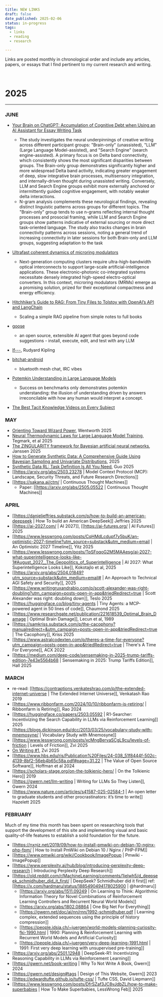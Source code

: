 ```yaml
---
title: NEW LINKS
draft: false
date_published: 2025-02-06
status: in-progress
tags:
  - links
  - reading
  - research

---
```


Links are posted monthly in chronological order and include any articles, papers, or essays that I find pertinent to my current research and writing. 

</br>

# 2025

----

### JUNE

* [Your Brain on ChatGPT: Accumulation of Cognitive Debt when Using an AI Assistant for Essay Writing Task](https://arxiv.org/abs/2506.08872)
  * The study investigates the neural underpinnings of creative writing across different participant groups: "Brain-only" (unassisted), "LLM" (Large Language Model-assisted), and "Search Engine" (search engine-assisted). A primary focus is on Delta band connectivity, which consistently shows the most significant disparities between groups. The Brain-only group demonstrates significantly higher and more widespread Delta band activity, indicating greater engagement of deep, slow integrative brain processes, multisensory integration, and internally-driven thought during unassisted writing. Conversely, LLM and Search Engine groups exhibit more externally anchored or intermittently guided cognitive engagement, with notably weaker delta interactions.
  * N-gram analysis complements these neurological findings, revealing distinct linguistic patterns across groups for different topics. The "Brain-only" group tends to use n-grams reflecting internal thought processes and prosocial framing, while LLM and Search Engine groups show patterns indicative of external sourcing or more direct task-oriented language. The study also tracks changes in brain connectivity patterns across sessions, noting a general trend of increasing connectivity in later sessions for both Brain-only and LLM groups, suggesting adaptation to the task

* [Ultrafast coherent dynamics of microring modulators](https://www.nature.com/articles/s41566-025-01686-1)
  * Next-generation computing clusters require ultra-high-bandwidth optical interconnects to support large-scale artificial-intelligence applications. These electronic–photonic co-integrated systems necessitate densely integrated high-speed electro-optical converters. In this context, microring modulators (MRMs) emerge as a promising solution, prized for their exceptional compactness and energy efficiency.

* [Hitchhiker’s Guide to RAG: From Tiny Files to Tolstoy with OpenAI’s API and LangChain](https://towardsdatascience.com/hitchhikers-guide-to-rag-from-tiny-files-to-tolstoy-with-openais-api-and-langchain/)
  * Scaling a simple RAG pipeline from simple notes to full books

* [goose](https://github.com/block/goose)
  * an open source, extensible AI agent that goes beyond code suggestions - install, execute, edit, and test with any LLM

* [If---](https://www.poetryfoundation.org/poems/46473/if---), Rudyard Kipling

* [bitchat-android](https://github.com/permissionlesstech/bitchat-android)
  * bluetooth mesh chat, IRC vibes

* [Potemkin Understanding in Large Language Models](https://arxiv.org/abs/2506.21521)
  * Success on benchmarks only demonstrates potemkin understanding: the illusion of understanding driven by answers irreconcilable with how any human would interpret a concept.

* [The Best Tacit Knowledge Videos on Every Subject](https://www.lesswrong.com/posts/SXJGSPeQWbACveJhs/the-best-tacit-knowledge-videos-on-every-subject)


### MAY

* [Orienting Toward Wizard Power](https://www.lesswrong.com/posts/Wg6ptgi2DupFuAnXG/orienting-toward-wizard-power), Wentworth 2025
* [Neural Thermodynamic Laws for Large Language Model Training](https://arxiv.org/pdf/2505.10559), Tegmark, et al 2025
* [The ZINGULARITY framework for Bayesian artificial neural networks](https://www.aanda.org/10.1051/0004-6361/202553785), Janssen 2025
* [How to Generate Synthetic Data: A Comprehensive Guide Using Bayesian Sampling and Univariate Distributions](https://towardsdatascience.com/how-to-generate-synthetic-data-a-comprehensive-guide-using-bayesian-sampling-and-univariate-distributions/), 2025
* [Synthetic Data RL: Task Definition Is All You Need](https://huggingface.co/papers/2505.17063), Guo 2025
* [[https://arxiv.org/abs/2503.23278 | Model Context Protocol (MCP): Landscape, Security Threats, and Future Research Directions]]
* [[https://sakana.ai/ctm/ | Continuous Thought Machines]]
  * Paper: [[https://arxiv.org/abs/2505.05522 | Continuous Thought Machines]]



### APRIL

* [[https://danieljeffries.substack.com/p/how-to-build-an-american-deepseek | How To build an American DeepSeek]] Jeffries 2025
* [[https://ai-2027.com/ | AI 2027]], [[https://ai-futures.org/ | AI Futures]] 2025
* [[https://www.lesswrong.com/posts/CqHMdLcdupf7y5buK/an-optimistic-2027-timeline?utm_source=substack&utm_medium=email | An Optimistic 2027 Timeline]], Yitz 2025
* [[https://www.lesswrong.com/posts/TpSFoqoG2M5MAAesg/ai-2027-what-superintelligence-looks-like-1#August_2027__The_Geopolitics_of_Superintelligence | AI 2027: What Superintelligence Looks Like]], Kokotajlo et al, 2025
* [[https://arxiv.org/abs/2504.01849?utm_source=substack&utm_medium=email# | An Approach to Technical AGI Safety and Security]], 2025
* [[https://www.writingruxandrabio.com/p/scott-alexander-was-right-doubling?utm_campaign=posts-open-in-app&triedRedirect=true | Scott Alexander was right: doubling down]], Teslo 2025
* [[https://huggingface.co/blog/tiny-agents | Tiny Agents: a MCP-powered agent in 50 lines of code]], Chaumond 2025
* [[https://www.researchgate.net/publication/221618539_Optimal_Brain_Damage | Optimal Brain Damage]], Lecun et al, 1989
* [[https://samkriss.substack.com/p/the-cacophony?manualredirect=&utm_campaign=posts-open-in-app&triedRedirect=true | The Cacophony]], Kriss 2025
* [[https://www.astralcodexten.com/p/theres-a-time-for-everyone?utm_campaign=posts-open-in-app&triedRedirect=true | There's A Time For Everyone]], ACX 2022
* [[https://medium.com/deep-code/sensemaking-in-2025-trump-tariffs-edition-7e43e5564b68 | Sensemaking in 2025: Trump Tariffs Edition]], Hall 2025


### MARCH

* re-read: [[https://contraptions.venkateshrao.com/p/the-extended-internet-universe | The Extended Internet Universe]], Venkatash Rao 2019
* [[https://www.ribbonfarm.com/2024/10/10/ribbonfarm-is-retiring/ | Ribbonfarm is Retiring]], Rao 2024
* [[https://huggingface.co/papers/2503.05592 | R1-Searcher: Incentivizing the Search Capability in LLMs via Reinforcement Learning]] 2025
* [[https://blogs.dickinson.edu/dcc/2013/03/25/vocabulary-study-with-mnemosyne/ | Vocabulary Study with Mnemosyne]]
* [[https://www.lesswrong.com/posts/xcMngBervaSCgL9cu/levels-of-friction | Levels of Friction]], Zvi 2025
* [On Writing #1](https://substack.com/@thezvi/p-155272667), Zvi 2025
* [[https://www.hbs.edu/ris/Publication%20Files/24-038_51f8444f-502c-4139-8bf2-56eb4b65c58a.pdf#page=31.22 | The Value of Open Source Software]], Hoffman et al 2024
* [[https://scholars-stage.org/on-the-tolkienic-hero/ | On the Tolkienic Hero]] 2019
* [[https://gwern.net/llm-writing | Writing for LLMs So They Listen]], Gwern 2024
* [[https://www.nature.com/articles/s41587-025-02584-1 | An open letter to graduate students and other procrastinators: it’s time to write]] Hazelett 2025


### FEBRUARY

Much of my time this month has been spent on researching tools that support the development of this site and implementing visual and basic quality-of-life features to establish a solid foundation for the future. 

- [[https://nxnjz.net/2019/09/how-to-install-pmwiki-on-debian-10-nginx-php-fpm/ | How to Install PmWiki on Debian 10 / Nginx / PHP-FPM]] 
- [[https://www.pmwiki.org/wiki/Cookbook/ImagePopup | Pmwiki - ImagePopup]]
- [[https://www.perplexity.ai/hub/blog/introducing-perplexity-deep-research | Introducing Perplexity Deep Research]]
- [[https://old.reddit.com/r/MachineLearning/comments/1ielwh5/d_deepseek_schmidhuber_did_it_first/ | DeepSeek? Schmidhuber did it first]]  ref: [[https://x.com/hardmaru/status/1885490494178025900 | @hardmaru]]
  - [[https://arxiv.org/abs/1511.09249 | On Learning to Think: Algorithmic Information Theory for Novel Combinations of Reinforcement Learning Controllers and Recurrent Neural World Models]]
  - [[https://arxiv.org/abs/1802.08864 | One Big Net For Everything]]
  - [[https://gwern.net/doc/ai/nn/rnn/1992-schmidhuber.pdf | Learning complex, extended sequences using the principle of history compression]]
  - [[https://people.idsia.ch/~juergen/world-models-planning-curiosity-fki-1990.html | 1990: Planning & Reinforcement Learning with Recurrent World Models and Artificial Curiosity]]
  - [[https://people.idsia.ch/~juergen/very-deep-learning-1991.html | 1991: First very deep learning with unsupervised pre-training]]
- [[https://arxiv.org/abs/2501.12948 | DeepSeek-R1: Incentivizing Reasoning Capability in LLMs via Reinforcement Learning]]
- [[https://gwern.net/book-writing | Why To Not Write A Book, Gwern]] 2024
- [[https://gwern.net/design#tags | Design of This Website, Gwern]] 2023
- [[https://edwardtufte.github.io/tufte-css/ | Tufte CSS, David Liepmann]]
- [[https://www.lesswrong.com/posts/DfrSZaf3JC8vJdbZL/how-to-make-superbabies | How To Make Superbabies, LessWrong Feb]] 2025